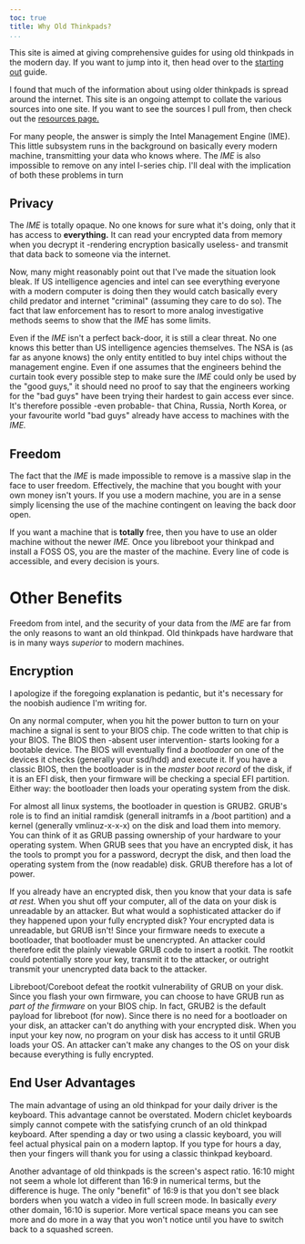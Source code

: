 ```yaml
---
toc: true
title: Why Old Thinkpads?
...
```


This site is aimed at giving comprehensive guides for using old thinkpads in the modern day.
If you want to jump into it, then head over to the [starting out](/guides/other/starting.html) guide.

I found that much of the information about using older thinkpads is spread around the internet.
This site is an ongoing attempt to collate the various sources into one site.
If you want to see the sources I pull from, then check out the [resources page.](/resources/index.html)

For many people, the answer is simply the Intel Management Engine (IME).
This little subsystem runs in the background on basically every modern machine, transmitting your data who knows where.
The *IME* is also impossible to remove on any intel I-series chip.
I'll deal with the implication of both these problems in turn

## Privacy

The *IME* is totally opaque.
No one knows for sure what it's doing, only that it has access to **everything.**
It can read your encrypted data from memory when you decrypt it -rendering encryption basically useless- and transmit that data back to someone via the internet.

Now, many might reasonably point out that I've made the situation look bleak.
If US intelligence agencies and intel can see everything everyone with a modern computer is doing then they would catch basically every child predator and internet "criminal" (assuming they care to do so).
The fact that law enforcement has to resort to more analog investigative methods seems to show that the *IME* has some limits.

Even if the *IME* isn't a perfect back-door, it is still a clear threat.
No one knows this better than US intelligence agencies themselves.
The NSA is (as far as anyone knows) the only entity entitled to buy intel chips without the management engine.
Even if one assumes that the engineers behind the curtain took every possible step to make sure the *IME* could only be used by the "good guys," it should need no proof to say that the engineers working for the "bad guys" have been trying their hardest to gain access ever since.
It's therefore possible -even probable- that China, Russia, North Korea, or your favourite world "bad guys" already have access to machines with the *IME.*

## Freedom

The fact that the *IME* is made impossible to remove is a massive slap in the face to user freedom.
Effectively, the machine that you bought with your own money isn't yours.
If you use a modern machine, you are in a sense simply licensing the use of the machine contingent on leaving the back door open.

If you want a machine that is **totally** free, then you have to use an older machine without the newer *IME.*
Once you libreboot your thinkpad and install a FOSS OS, you are the master of the machine.
Every line of code is accessible, and every decision is yours.

# Other Benefits

Freedom from intel, and the security of your data from the *IME* are far from the only reasons to want an old thinkpad.
Old thinkpads have hardware that is in many ways *superior* to modern machines.

## Encryption

I apologize if the foregoing explanation is pedantic, but it's necessary for the noobish audience I'm writing for.

On any normal computer, when you hit the power button to turn on your machine a signal is sent to your BIOS chip.
The code written to that chip is your BIOS.
The BIOS then -absent user intervention- starts looking for a bootable device.
The BIOS will eventually find a *bootloader* on one of the devices it checks (generally your ssd/hdd) and execute it.
If you have a classic BIOS, then the bootloader is in the *master boot record* of the disk, if it is an EFI disk, then your firmware will be checking a special EFI partition.
Either way: the bootloader then loads your operating system from the disk.

For almost all linux systems, the bootloader in question is GRUB2.
GRUB's role is to find an initial ramdisk (generall initramfs in a /boot partition) and a kernel (generally vmlinuz-x-x-x) on the disk and load them into memory.
You can think of it as GRUB passing ownership of your hardware to your operating system.
When GRUB sees that you have an encrypted disk, it has the tools to prompt you for a password, decrypt the disk, and then load the operating system from the (now readable) disk.
GRUB therefore has a lot of power.

If you already have an encrypted disk, then you know that your data is safe *at rest.*
When you shut off your computer, all of the data on your disk is unreadable by an attacker.
But what would a sophisticated attacker do if they happened upon your fully encrypted disk?
Your encrypted data is unreadable, but GRUB isn't!
Since your firmware needs to execute a bootloader, that bootloader must be unencrypted.
An attacker could therefore edit the plainly viewable GRUB code to insert a rootkit.
The rootkit could potentially store your key, transmit it to the attacker, or outright transmit your unencrypted data back to the attacker.

Libreboot/Coreboot defeat the rootkit vulnerability of GRUB on your disk.
Since you flash your own firmware, you can choose to have GRUB run as *part of the firmware* on your BIOS chip.
In fact, GRUB2 is the default payload for libreboot (for now).
Since there is no need for a bootloader on your disk, an attacker can't do anything with your encrypted disk.
When you input your key now, no program on your disk has access to it until GRUB loads your OS.
An attacker can't make any changes to the OS on your disk because everything is fully encrypted.

## End User Advantages

The main advantage of using an old thinkpad for your daily driver is the keyboard.
This advantage cannot be overstated.
Modern chiclet keyboards simply cannot compete with the satisfying crunch of an old thinkpad keyboard.
After spending a day or two using a classic keyboard, you will feel actual physical pain on a modern laptop.
If you type for hours a day, then your fingers will thank you for using a classic thinkpad keyboard.

Another advantage of old thinkpads is the screen's aspect ratio.
16:10 might not seem a whole lot different than 16:9 in numerical terms, but the difference is huge.
The only "benefit" of 16:9 is that you don't see black borders when you watch a video in full screen mode.
In basically *every* other domain, 16:10 is superior.
More vertical space means you can see more and do more in a way that you won't notice until you have to switch back to a squashed screen.

